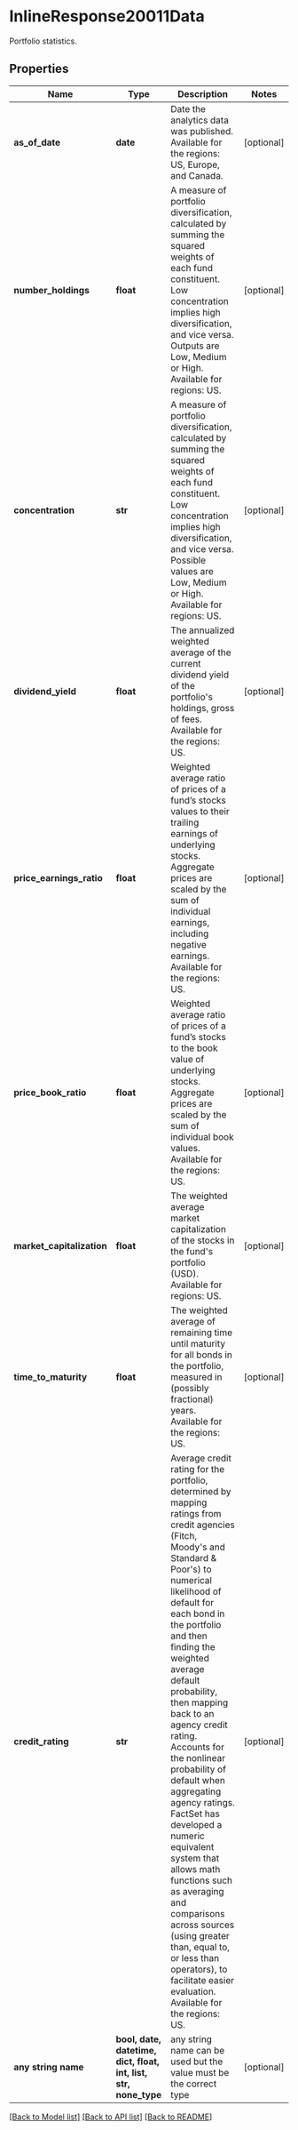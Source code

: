 # InlineResponse20011Data

Portfolio statistics.

## Properties
Name | Type | Description | Notes
------------ | ------------- | ------------- | -------------
**as_of_date** | **date** | Date the analytics data was published. Available for the regions: US, Europe, and Canada. | [optional] 
**number_holdings** | **float** | A measure of portfolio diversification, calculated by summing the squared weights of each fund constituent. Low concentration implies high diversification, and vice versa. Outputs are Low, Medium or High. Available for regions: US. | [optional] 
**concentration** | **str** | A measure of portfolio diversification, calculated by summing the squared weights of each fund constituent. Low concentration implies high diversification, and vice versa. Possible values are Low, Medium or High. Available for regions: US. | [optional] 
**dividend_yield** | **float** | The annualized weighted average of the current dividend yield of the portfolio&#39;s holdings, gross of fees. Available for the regions: US. | [optional] 
**price_earnings_ratio** | **float** | Weighted average ratio of prices of a fund’s stocks values to their trailing earnings of underlying stocks. Aggregate prices are scaled by the sum of individual earnings, including negative earnings. Available for the regions: US. | [optional] 
**price_book_ratio** | **float** | Weighted average ratio of prices of a fund’s stocks to the book value of underlying stocks. Aggregate prices are scaled by the sum of individual book values. Available for the regions: US. | [optional] 
**market_capitalization** | **float** | The weighted average market capitalization of the stocks in the fund&#39;s portfolio (USD). Available for regions: US. | [optional] 
**time_to_maturity** | **float** | The weighted average of remaining time until maturity for all bonds in the portfolio, measured in (possibly fractional) years. Available for the regions: US. | [optional] 
**credit_rating** | **str** | Average credit rating for the portfolio, determined by mapping ratings from credit agencies (Fitch, Moody&#39;s and Standard &amp; Poor&#39;s) to numerical likelihood of default for each bond in the portfolio and then finding the weighted average default probability, then mapping back to an agency credit rating. Accounts for the nonlinear probability of default when aggregating agency ratings. FactSet has developed a numeric equivalent system that allows math functions such as averaging and comparisons across sources (using greater than, equal to, or less than operators), to facilitate easier evaluation. Available for the regions: US. | [optional] 
**any string name** | **bool, date, datetime, dict, float, int, list, str, none_type** | any string name can be used but the value must be the correct type | [optional]

[[Back to Model list]](../README.md#documentation-for-models) [[Back to API list]](../README.md#documentation-for-api-endpoints) [[Back to README]](../README.md)


